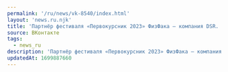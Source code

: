 ```yaml
---
permalink: '/ru/news/vk-8540/index.html'
layout: 'news.ru.njk'
title: 'Партнёр фестиваля «Первокурсник 2023» ФизФака – компания DSR.    DSR Corporation - международна…'
source: ВКонтакте
tags:
  - news_ru
description: 'Партнёр фестиваля «Первокурсник 2023» ФизФака – компания DSR.    DSR Corporation - международна…'
updatedAt: 1699887660
---
```

